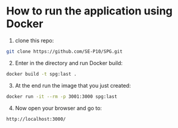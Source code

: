 # How to run the application using Docker

1. clone this repo:

```bash
git clone https://github.com/SE-P10/SPG.git
```

2. Enter in the directory and run Docker build:

```bash
docker build -t spg:last .
```

3. At the end run the image that you just created:

```bash 
docker run -it --rm -p 3001:3000 spg:last
```

4. Now open your browser and go to:

```url 
http://localhost:3000/
```
